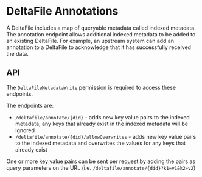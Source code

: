 # DeltaFile Annotations

A DeltaFile includes a map of queryable metadata called indexed metadata. The annotation endpoint allows additional indexed metadata to be added to an existing DeltaFile. For example, an upstream system can add an annotation to a DeltaFile to acknowledge that it has successfully received the data.

## API

The `DeltaFileMetadataWrite` permission is required to access these endpoints.

The endpoints are:
  - `/deltafile/annotate/{did}` - adds new key value pairs to the indexed metadata, any keys that already exist in the indexed metadata will be ignored
  - `/deltafile/annotate/{did}/allowOverwrites` - adds new key value pairs to the indexed metadata and overwrites the values for any keys that already exist

One or more key value pairs can be sent per request by adding the pairs as query parameters on the URL (i.e. `/deltafile/annotate/{did}?k1=v1&k2=v2`)